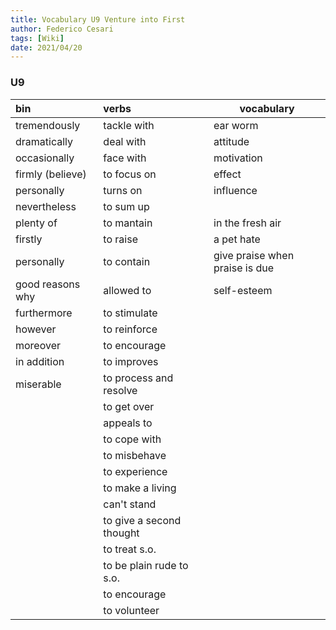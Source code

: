 ```yaml
---
title: Vocabulary U9 Venture into First
author: Federico Cesari 
tags: [Wiki]
date: 2021/04/20
---
```



### U9

| bin              | verbs                    |     | vocabulary                     |
|:---------------- |:------------------------ |:--- | ------------------------------ |
| tremendously     | tackle with              |     | ear worm                       |
| dramatically     | deal with                |     | attitude                       |
| occasionally     | face with                |     | motivation                     |
| firmly (believe) | to focus on              |     | effect                         |
| personally       | turns on                 |     | influence                      |
| nevertheless     | to sum up                |     |                                |
| plenty of        | to mantain               |     | in the fresh air               |
| firstly          | to raise                 |     | a pet hate                     |
| personally       | to contain               |     | give praise when praise is due |
| good reasons why | allowed to               |     | self-esteem                    |
| furthermore      | to stimulate             |     |                                |
| however          | to reinforce             |     |                                |
| moreover         | to encourage             |     |                                |
| in addition      | to improves              |     |                                |
| miserable        | to process and resolve   |     |                                |
|                  | to get over              |     |                                |
|                  | appeals to               |     |                                |
|                  | to cope with             |     |                                |
|                  | to misbehave             |     |                                |
|                  | to experience            |     |                                |
|                  | to make a living         |     |                                |
|                  | can't stand              |     |                                |
|                  | to give a second thought |     |                                |
|                  | to treat s.o.            |     |                                |
|                  | to be plain rude to s.o. |     |                                |
|                  | to encourage             |     |                                |
|                  | to volunteer             |     |                                |



